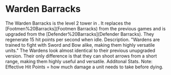 # Warden Barracks

The Warden Barracks is the level 2 tower in . It replaces the [Footmen%20Barracks](Footmen Barracks) from the previous games and is upgraded from the [Defender%20Barracks](Defender Barracks). They regenerate 15 hit points per second when idle.
Description.
"Wardens are trained to fight with Sword and Bow alike, making them highly versatile units."
The Wardens look almost identical to their previous unupgraded version. Their only difference is that they can shoot arrows from a short range, making them highly useful and versatile.
Additonal Stats.
Note: Effective Hit Points = how much damage a unit needs to take before dying.